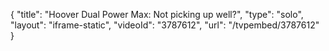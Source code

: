 {
    "title": "Hoover Dual Power Max: Not picking up well?",
    "type": "solo",
    "layout": "iframe-static",
    "videoId": "3787612",
    "url": "\/tvpembed\/3787612"
}